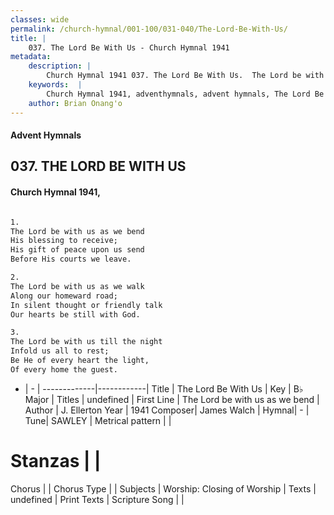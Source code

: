 ```yaml
---
classes: wide
permalink: /church-hymnal/001-100/031-040/The-Lord-Be-With-Us/
title: |
    037. The Lord Be With Us - Church Hymnal 1941
metadata:
    description: |
        Church Hymnal 1941 037. The Lord Be With Us.  The Lord be with us as we bend  His blessing to receive;  His gift of peace upon us send  Before His courts we leave.  
    keywords:  |
        Church Hymnal 1941, adventhymnals, advent hymnals, The Lord Be With Us, The Lord be with us as we bend. 
    author: Brian Onang'o
---
```


#### Advent Hymnals
## 037. THE LORD BE WITH US
####  Church Hymnal 1941,

```txt

1.
The Lord be with us as we bend 
His blessing to receive; 
His gift of peace upon us send 
Before His courts we leave. 

2.
The Lord be with us as we walk 
Along our homeward road; 
In silent thought or friendly talk 
Our hearts be still with God. 

3.
The Lord be with us till the night 
Infold us all to rest; 
Be He of every heart the light, 
Of every home the guest.


```

- |   -  |
-------------|------------|
Title | The Lord Be With Us |
Key | B♭ Major |
Titles | undefined |
First Line | The Lord be with us as we bend |
Author | J. Ellerton
Year | 1941
Composer| James Walch |
Hymnal|  - |
Tune| SAWLEY |
Metrical pattern | |
# Stanzas |  |
Chorus |  |
Chorus Type |  |
Subjects | Worship: Closing of Worship |
Texts | undefined |
Print Texts | 
Scripture Song |  |
    
